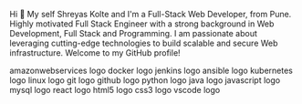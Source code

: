 Hi 👋 My self Shreyas Kolte and I'm a Full-Stack Web Developer, from Pune.
Highly motivated Full Stack Engineer with a strong background in Web Development, Full Stack and Programming. I am passionate about leveraging cutting-edge technologies to build scalable and secure Web infrastructure. Welcome to my GitHub profile!

amazonwebservices logo  docker logo  jenkins logo  ansible logo  kubernetes logo  linux logo  git logo  github logo  python logo  java logo  javascript logo  mysql logo  react logo  html5 logo  css3 logo  vscode logo
